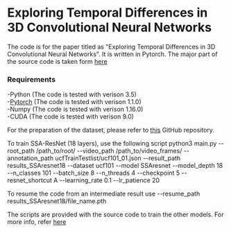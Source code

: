# Exploring Temporal Differences in 3D Convolutional Neural Networks

The code is for the paper titled as "Exploring Temporal Differences in 3D Convolutional Neural Networks". It is written in Pytorch. The major part of the source code is taken form [here](https://github.com/kenshohara/3D-ResNets-PyTorch)

### Requirements
-Python (The code is tested with verison 3.5)<br />
-[Pytorch](https://pytorch.org/) (The code is tested with verison 1.1.0)<br />
-Numpy (The code is tested with verison 1.16.0)<br />
-CUDA (The code is tested with verison 9.0)<br />

For the preparation of the dataset, please refer to [this](https://github.com/kenshohara/3D-ResNets-PyTorch) GitHub repository.

To train SSA-ResNet (18 layers), use the following script
python3 main.py --root_path /path_to/root/ --video_path /path_to/video_frames/ --annotation_path ucfTrainTestlist/ucf101_01.json --result_path results_SSAresnet18 --dataset ucf101 --model SSAresnet --model_depth 18 --n_classes 101 --batch_size 8 --n_threads 4 --checkpoint 5 --resnet_shortcut A --learning_rate 0.1  --lr_patience 20 

To resume the code from an intermediate result use --resume_path results_SSAresnet18/file_name.pth

The scripts are provided with the source code to train the other models. For more info, refer [here](https://github.com/kenshohara/3D-ResNets-PyTorch)
